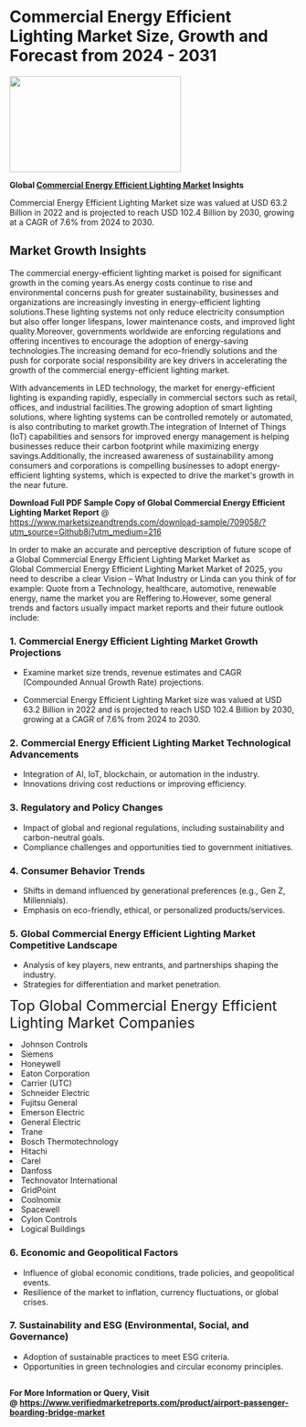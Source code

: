 <H1>Commercial Energy Efficient Lighting Market Size, Growth and Forecast from 2024 - 2031</H1><img class="aligncenter size-medium wp-image-584254" src="https://thirdeyenews.in/wp-content/uploads/2024/09/Global-Market-Research-300x168.jpeg" alt="" width="300" height="168" /><p><strong>Global&nbsp;<a href="https://www.marketsizeandtrends.com/download-sample/709058/?utm_source=Github8j?utm_medium=216">Commercial Energy Efficient Lighting Market</a> Insights</strong></p><p>Commercial Energy Efficient Lighting Market size was valued at USD 63.2 Billion in 2022 and is projected to reach USD 102.4 Billion by 2030, growing at a CAGR of 7.6% from 2024 to 2030.</p><p><h2>Market Growth Insights</h2> <p>The commercial energy-efficient lighting market is poised for significant growth in the coming years.As energy costs continue to rise and environmental concerns push for greater sustainability, businesses and organizations are increasingly investing in energy-efficient lighting solutions.These lighting systems not only reduce electricity consumption but also offer longer lifespans, lower maintenance costs, and improved light quality.Moreover, governments worldwide are enforcing regulations and offering incentives to encourage the adoption of energy-saving technologies.The increasing demand for eco-friendly solutions and the push for corporate social responsibility are key drivers in accelerating the growth of the commercial energy-efficient lighting market.</p> <p>With advancements in LED technology, the market for energy-efficient lighting is expanding rapidly, especially in commercial sectors such as retail, offices, and industrial facilities.The growing adoption of smart lighting solutions, where lighting systems can be controlled remotely or automated, is also contributing to market growth.The integration of Internet of Things (IoT) capabilities and sensors for improved energy management is helping businesses reduce their carbon footprint while maximizing energy savings.Additionally, the increased awareness of sustainability among consumers and corporations is compelling businesses to adopt energy-efficient lighting systems, which is expected to drive the market's growth in the near future.</p> <p><span class=""><strong>Download Full PDF Sample Copy of Global Commercial Energy Efficient Lighting Market Report</strong> @ <a href="https://www.marketsizeandtrends.com/download-sample/709058/?utm_source=Github8j?utm_medium=216" target="_blank">https://www.marketsizeandtrends.com/download-sample/709058/?utm_source=Github8j?utm_medium=216</a></span></p><p>In order to make an accurate and perceptive description of future scope of a Global&nbsp;Commercial Energy Efficient Lighting Market Market as Global&nbsp;Commercial Energy Efficient Lighting Market Market of 2025, you need to describe a clear Vision &ndash; What Industry or Linda can you think of for example: Quote from a Technology, healthcare, automotive, renewable energy, name the market you are Reffering to.However, some general trends and factors usually impact market reports and their future outlook include:</p><h3>1.&nbsp;<strong>Commercial Energy Efficient Lighting Market Growth Projections</strong></h3><ul><li>Examine market size trends, revenue estimates and CAGR (Compounded Annual Growth Rate) projections.</li><li><p>Commercial Energy Efficient Lighting Market size was valued at USD 63.2 Billion in 2022 and is projected to reach USD 102.4 Billion by 2030, growing at a CAGR of 7.6% from 2024 to 2030.</p></li></ul><h3>2.&nbsp;<strong>Commercial Energy Efficient Lighting Market Technological Advancements</strong></h3><ul><li>Integration of AI, IoT, blockchain, or automation in the industry.</li><li>Innovations driving cost reductions or improving efficiency.</li></ul><h3>3.&nbsp;<strong>Regulatory and Policy Changes</strong></h3><ul><li>Impact of global and regional regulations, including sustainability and carbon-neutral goals.</li><li>Compliance challenges and opportunities tied to government initiatives.</li></ul><h3>4.&nbsp;<strong>Consumer Behavior Trends</strong></h3><ul><li>Shifts in demand influenced by generational preferences (e.g., Gen Z, Millennials).</li><li>Emphasis on eco-friendly, ethical, or personalized products/services.</li></ul><h3>5.&nbsp;<strong>Global Commercial Energy Efficient Lighting Market Competitive Landscape</strong></h3><ul><li>Analysis of key players, new entrants, and partnerships shaping the industry.</li><li>Strategies for differentiation and market penetration.</li></ul><p data-pm-slice="1 1 []"><span style="color: inherit; font-family: inherit; font-size: 25px;">Top Global Commercial Energy Efficient Lighting Market Companies</span></p><div class="" data-test-id=""><p><li>Johnson Controls</li><li> Siemens</li><li> Honeywell</li><li> Eaton Corporation</li><li> Carrier (UTC)</li><li> Schneider Electric</li><li> Fujitsu General</li><li> Emerson Electric</li><li> General Electric</li><li> Trane</li><li> Bosch Thermotechnology</li><li> Hitachi</li><li> Carel</li><li> Danfoss</li><li> Technovator International</li><li> GridPoint</li><li> Coolnomix</li><li> Spacewell</li><li> Cylon Controls</li><li> Logical Buildings</li></p></div><h3>6.&nbsp;<strong>Economic and Geopolitical Factors</strong></h3><ul><li>Influence of global economic conditions, trade policies, and geopolitical events.</li><li>Resilience of the market to inflation, currency fluctuations, or global crises.</li></ul><h3>7.&nbsp;<strong>Sustainability and ESG (Environmental, Social, and Governance)</strong></h3><ul><li>Adoption of sustainable practices to meet ESG criteria.</li><li>Opportunities in green technologies and circular economy principles.</li></ul><h2><strong style="font-size: 14px;">For More Information or Query, Visit @&nbsp;</strong><a style="background-color: #ffffff; font-size: 14px;" href="https://www.marketsizeandtrends.com/report/commercial-energy-efficient-lighting-market/" target="_blank">https://www.verifiedmarketreports.com/product/airport-passenger-boarding-bridge-market</a></h2>